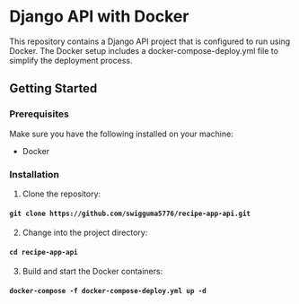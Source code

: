 # Django API with Docker
This repository contains a Django API project that is configured to run using Docker. The Docker setup includes a docker-compose-deploy.yml file to simplify the deployment process.


## Getting Started
### Prerequisites
Make sure you have the following installed on your machine:

- Docker

### Installation
1. Clone the repository:
#### `git clone https://github.com/swigguma5776/recipe-app-api.git`

2. Change into the project directory:
#### `cd recipe-app-api`


3. Build and start the Docker containers:
#### `docker-compose -f docker-compose-deploy.yml up -d`


